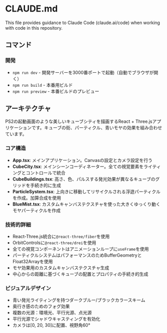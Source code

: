 # CLAUDE.md

This file provides guidance to Claude Code (claude.ai/code) when working with code in this repository.

## コマンド

### 開発
- `npm run dev` - 開発サーバーを3000番ポートで起動（自動でブラウザが開く）
- `npm run build` - 本番用ビルド
- `npm run preview` - 本番ビルドのプレビュー

## アーキテクチャ

PS2の起動画面のような美しいキューブシティを描画するReact + Three.jsアプリケーションです。キューブの街、パーティクル、青いモヤの効果を組み合わせています。

### コア構造
- **App.tsx**: メインアプリケーション。Canvasの設定とカメラ設定を行う
- **CubeCity.tsx**: メインシーンコーディネーター。全ての視覚要素をライティングとコントロールで統合
- **CubeBuildings.tsx**: 高さ、色、パルスする発光効果が異なるキューブのグリッドを手続き的に生成
- **ParticleSystem.tsx**: 上向きに移動してリサイクルされる浮遊パーティクルを作成。加算合成を使用
- **BlueMist.tsx**: カスタムキャンバステクスチャを使った大きくゆっくり動くモヤパーティクルを作成

### 技術的詳細
- React-Three.js統合に`@react-three/fiber`を使用
- OrbitControlsに`@react-three/drei`を使用
- 全ての視覚コンポーネントはアニメーションループに`useFrame`を使用
- パーティクルシステムはパフォーマンスのためBufferGeometryとFloat32Arrayを使用
- モヤ効果用のカスタムキャンバステクスチャ生成
- 中心からの距離に基づくキューブの配置とプロパティの手続き的生成

### ビジュアルデザイン
- 青い発光ライティングを持つダークブルー/ブラックカラースキーム
- 奥行き感のためのフォグ効果
- 複数の光源：環境光、平行光源、点光源
- 平行光源でシャドウキャスティングを有効化
- カメラは[0, 20, 30]に配置、視野角60°